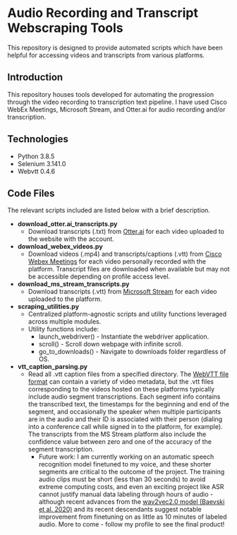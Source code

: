 # Audio Recording and Transcript Webscraping Tools

This repository is designed to provide automated scripts which have been helpful for accessing videos and transcripts from various platforms. 

## Introduction
This repository houses tools developed for automating the progression through the video recording to transcription text pipeline. I have used Cisco WebEx Meetings, Microsoft Stream, and Otter.ai for audio recording and/or transcription. 

## Technologies
* Python 3.8.5
* Selenium 3.141.0
* Webvtt 0.4.6

## Code Files
The relevant scripts included are listed below with a brief description.

* **download_otter.ai_transcripts.py**
	* Download transcripts (.txt) from [Otter.ai](https://otter.ai/ "Otter.ai") for each video uploaded to the website with the account.
* **download_webex_videos.py**
	* Download videos (.mp4) and transcripts/captions (.vtt) from [Cisco Webex Meetings](https://www.webex.com "Cisco Webex") for each video personally recorded with the platform. Transcript files are downloaded when available but may not be accessible depending on profile access level.
* **download_ms_stream_transcripts.py**
	* Download transcripts (.vtt) from [Microsoft Stream](https://www.microsoft.com/en-us/microsoft-365/microsoft-stream "MS Stream") for each video uploaded to the platform.
* **scraping_utilities.py**
	* Centralized platform-agnostic scripts and utility functions leveraged across multiple modules.
	* Utility functions include:
		* launch_webdriver() - Instantiate the webdriver application.
		* scroll() - Scroll down webpage with infinite scroll.
		* go_to_downloads() - Navigate to downloads folder regardless of OS.
* **vtt_caption_parsing.py**
	* Read all .vtt caption files from a specified directory. The [WebVTT file format](https://fileinfo.com/extension/vtt "VTT File Info") can contain a variety of video metadata, but the .vtt files corresponding to the videos hosted on these platforms typically include audio segment transcriptions. Each segment info contains the transcribed text, the timestamps for the beginning and end of the segment, and occasionally the speaker when multiple participants are in the audio and their ID is associated with their person (dialing into a conference call while signed in to the platform, for example). The transcripts from the MS Stream platform also include the confidence value between zero and one of the accuracy of the segment transcription.
		* Future work: I am currently working on an automatic speech recognition model finetuned to my voice, and these shorter segments are critical to the outcome of the project. The training audio clips must be short (less than 30 seconds) to avoid extreme computing costs, and even an exciting project like ASR cannot justify manual data labeling through hours of audio - although recent advances from the [wav2vec2.0 model (Baevski et al. 2020)](https://arxiv.org/abs/2006.11477v3 "wav2vec 2.0: A Framework for Self-Supervised Learning of Speech Representations") and its recent descendants suggest notable improvement from finetuning on as little as 10 minutes of labeled audio. More to come - follow my profile to see the final product!

